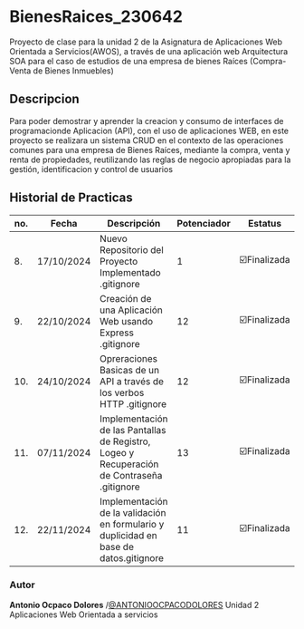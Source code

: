 # BienesRaices_230642
Proyecto de clase para la unidad 2 de la Asignatura de Aplicaciones Web Orientada a Servicios(AWOS), a través de una aplicación web  Arquitectura SOA para el caso de estudios de una empresa de bienes Raíces (Compra-Venta  de Bienes Inmuebles)

## Descripcion
Para poder demostrar y  aprender la creacion y consumo de interfaces de programacionde Aplicacion (API), con el uso de aplicaciones WEB, en este proyecto se realizara un sistema CRUD en el contexto de las operaciones comunes para una empresa de Bienes Raíces, mediante la compra, venta y renta de propiedades, reutilizando las reglas de negocio apropiadas para la gestión, identificacion y control de usuarios

## Historial de Practicas
|no.|Fecha | Descripción |Potenciador|Estatus|
|--|--|--|--|--|
|8.|17/10/2024|Nuevo Repositorio del Proyecto Implementado .gitignore |1| ☑️Finalizada|
|9.|22/10/2024|Creación de una Aplicación Web usando Express .gitignore |12| ☑️Finalizada|
|10.|24/10/2024|Opreraciones Basicas de un API a través de los verbos HTTP .gitignore |12| ☑️Finalizada|
|11.|07/11/2024|Implementación de las Pantallas de Registro, Logeo y Recuperación de Contraseña .gitignore |13| ☑️Finalizada|
|12.|22/11/2024|Implementación de la validación en formulario y duplicidad en base de datos.gitignore|11|☑️Finalizada|




### Autor 
**Antonio Ocpaco Dolores** /[@ANTONIOOCPACODOLORES](http://github.com/ANTONIOOCPACODOLORES)
Unidad 2
Aplicaciones Web Orientada a servicios


